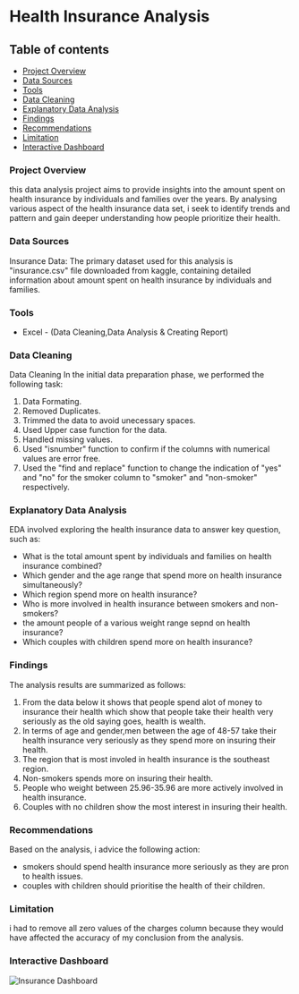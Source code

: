 # Health Insurance Analysis

## Table of contents

- [Project Overview](#project-overview)
- [Data Sources](#data-sources)
- [Tools](#tools)
- [Data Cleaning](#data-cleaning)
- [Explanatory Data Analysis](#explanatory-data-analysis)
- [Findings](#findings)
- [Recommendations](#recommendations)
- [Limitation](#limitation)
- [Interactive Dashboard](#interactive-dashboard)

### Project Overview

this data analysis project aims to provide insights into the amount spent on health insurance by individuals and families over the years. By analysing various aspect of the health insurance data set, i seek to identify trends and pattern and gain deeper understanding how people prioritize their health.

### Data Sources
 Insurance Data: The primary dataset used for this analysis is "insurance.csv" file downloaded from kaggle, containing detailed information about amount spent on health insurance by 
 individuals and families.

### Tools

- Excel - (Data Cleaning,Data Analysis & Creating Report)


### Data Cleaning

Data Cleaning
In the initial data preparation phase, we performed the following task:
1. Data Formating.
2. Removed Duplicates.
3. Trimmed the data to avoid unecessary spaces.
4. Used Upper case function for the data.
5. Handled missing values.
6. Used "isnumber" function to confirm if the columns with numerical values are error free.
7. Used the "find and replace" function to change the indication of "yes" and "no" for the smoker column to "smoker" and "non-smoker" respectively.
   
### Explanatory Data Analysis

EDA involved exploring the health insurance data to answer key question, such as:

- What is the total amount spent by individuals and families on health insurance combined?
- Which gender and the age range that spend more on health insurance simultaneously?
- Which region spend more on health insurance?
- Who is more involved in health insurance between smokers and non-smokers?
- the amount people of a various weight range sepnd on health insurance?
- Which couples with children spend more on health insurance?

### Findings

The analysis results are summarized as follows:
1. From the data below it shows that people spend alot of money to insurance their health which show that people take their health very seriously
as the old saying goes, health is wealth.
2. In terms of age and gender,men between the age of 48-57 take their health insurance very seriously as they spend more on insuring their health.
3. The region that is most involed in health insurance is the southeast region.
4. Non-smokers spends more on insuring their health.
5. People who weight between 25.96-35.96 are more actively involved in health insurance.
6. Couples with no children show the most interest in insuring their health.


### Recommendations

Based on the analysis, i advice the following action:
- smokers should spend health insurance more seriously as they are pron to health issues.
- couples with children should prioritise the health of their children.

### Limitation
i had to remove all zero values of the charges column because they would have affected the accuracy of my conclusion from the analysis.

### Interactive Dashboard
![Insurance Dashboard](https://github.com/DarlingtonAlban/U.S-Health-Insurance-Analysis/assets/141925298/a198d4e9-10a3-4129-836f-a2a3049ccd62)

